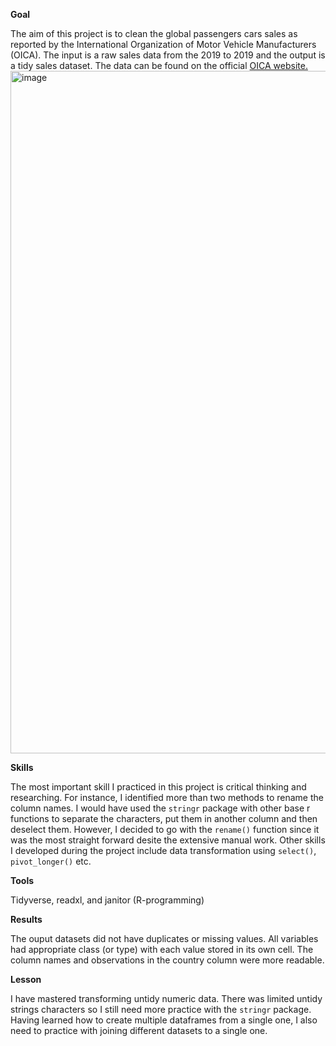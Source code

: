 **Goal**

The aim of this project is to clean the global passengers cars sales as reported by the  International Organization of Motor Vehicle Manufacturers (OICA). The input is a raw sales data from the 2019 to 2019 and the output is a tidy sales dataset. The data can be found on the official [OICA website.](https://www.oica.net/category/sales-statistics/)
<img width="1366" height="1092" alt="image" src="https://github.com/user-attachments/assets/7aee11d5-912e-4f8a-81f4-9c1f8edee2e0" />


**Skills**

The most important skill I practiced in this project is critical thinking and researching. For instance, I identified more than two methods to rename the column names. I would have used the `stringr` package with other base r functions to separate the characters, put them in another column and then deselect them. However, I decided to go with the `rename()` function since it was the most straight forward desite the extensive manual work. Other skills I developed during the project include data transformation using `select()`, `pivot_longer()` etc.

**Tools**

Tidyverse, readxl, and janitor (R-programming)

**Results**

The ouput datasets did not have duplicates or missing values. All variables had appropriate class (or type) with each value stored in its own cell. The column names and observations in the country column were more readable. 

**Lesson**

I have mastered transforming untidy numeric data. There was limited untidy strings characters so I still need more practice with the `stringr` package. Having learned how to create multiple dataframes from a single one, I also need to practice with joining different datasets to a single one.
